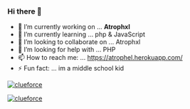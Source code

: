 ### Hi there 👋

- 🔭 I’m currently working on ... <b>Atrophxl</b>
- 🌱 I’m currently learning ... php & JavaScript
- 👯 I’m looking to collaborate on ... Atrophxl
- 🤔 I’m looking for help with ... PHP
- 📫 How to reach me: ... https://atrophel.herokuapp.com/
- ⚡ Fun fact: ... im a middle school kid

<a href="https://github.com/nobuyukixn/">
<p><img align="center" src="https://github-readme-stats.vercel.app/api/top-langs?username=nobuyukixn&langs_count=6&show_icons=true&layout=compact&bg_color=1f1d2e&text_color=FAF4ED&icon_color=C3A6E6&title_color=9CCFD8" alt="clueforce"/>
<p><img align="center" src="https://github-readme-stats.vercel.app/api?username=nobuyukixn&show_icons=true&locale=en&layout=compact&bg_color=1f1d2e&text_color=FAF4ED&icon_color=C3A6E6&title_color=9CCFD8" alt="clueforce"/>

